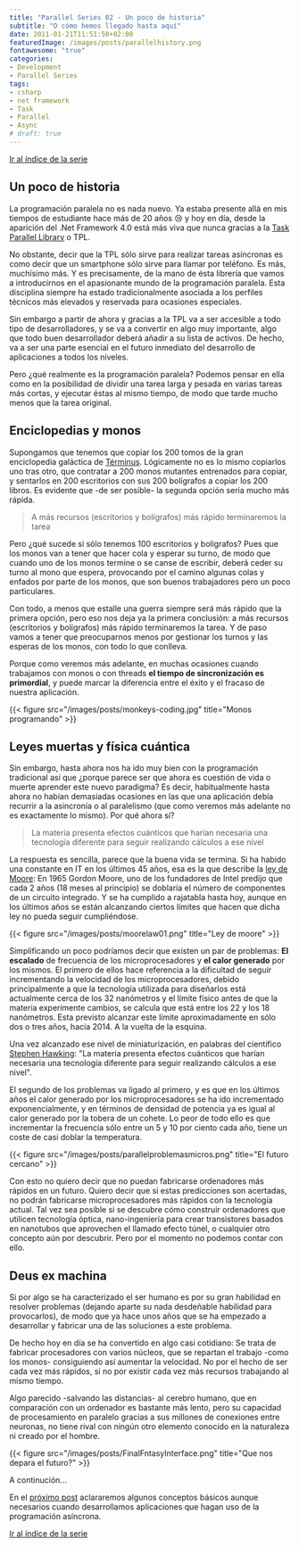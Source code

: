 ```yaml
---
title: "Parallel Series 02 - Un poco de historia"
subtitle: "O cómo hemos llegado hasta aquí"
date: 2011-01-21T11:51:50+02:00
featuredImage: /images/posts/parallelhistory.png
fontawesome: "true"
categories: 
- Development
- Parallel Series
tags:
- csharp
- net framework
- Task
- Parallel
- Async
# draft: true
---
```


[Ir al índice de la serie](/es/parallelseries00-index)

## Un poco de historia

La programación paralela no es nada nuevo. Ya estaba presente allá en mis tiempos de estudiante hace más de 20 años :cry: y hoy en día, desde la aparición del .Net Framework 4.0 está más viva que nunca gracias a la [Task Parallel Library](http://msdn.microsoft.com/en-us/library/bb308959.aspx) o TPL.

No obstante, decir que la TPL sólo sirve para realizar tareas asíncronas es como decir que un smartphone sólo sirve para llamar por teléfono. Es más, muchísimo más. Y es precisamente, de la mano de ésta librería que vamos a introducirnos en el apasionante mundo de la programación paralela. Esta disciplina siempre ha estado tradicionalmente asociada a los perfiles técnicos más elevados y reservada para ocasiones especiales. 

Sin embargo a partir de ahora y gracias a la TPL va a ser accesible a todo tipo de desarrolladores, y se va a convertir en algo muy importante, algo que todo buen desarrollador deberá añadir a su lista de activos. De hecho, va a ser una parte esencial en el futuro inmediato del desarrollo de aplicaciones a todos los niveles.

Pero ¿qué realmente es la programación paralela? Podemos pensar en ella como en la posibilidad de dividir una tarea larga y pesada en varias tareas más cortas, y ejecutar éstas al mismo tiempo, de modo que tarde mucho menos que la tarea original.

## Enciclopedias y monos

Supongamos que tenemos que copiar los 200 tomos de la gran enciclopedia galáctica de [Términus](http://es.wikipedia.org/wiki/T%C3%A9rminus). Lógicamente no es lo mismo copiarlos uno tras otro, que contratar a 200 monos mutantes entrenados para copiar, y sentarlos en 200 escritorios con sus 200 bolígrafos a copiar los 200 libros. Es evidente que -de ser posible- la segunda opción sería mucho más rápida.

> A más recursos (escritorios y bolígrafos) más rápido terminaremos la tarea

Pero ¿qué sucede si sólo tenemos 100 escritorios y bolígrafos? Pues que los monos van a tener que hacer cola y esperar su turno, de modo que cuando uno de los monos termine o se canse de escribir, deberá ceder su turno al mono que espera, provocando por el camino algunas colas y enfados por parte de los monos, que son buenos trabajadores pero un poco particulares.

Con todo, a menos que estalle una guerra siempre será más rápido que la primera opción, pero eso nos deja ya la primera conclusión: a más recursos (escritorios y bolígrafos) más rápido terminaremos la tarea. Y de paso vamos a tener que preocuparnos menos por gestionar los turnos y las esperas de los monos, con todo lo que conlleva. 

Porque como veremos más adelante, en muchas ocasiones cuando trabajamos con monos o con threads **el tiempo de sincronización es primordial**, y puede marcar la diferencia entre el éxito y el fracaso de nuestra aplicación.

{{< figure src="/images/posts/monkeys-coding.jpg" title="Monos programando" >}}

## Leyes muertas y física cuántica

Sin embargo, hasta ahora nos ha ido muy bien con la programación tradicional así que ¿porque parece ser que ahora es cuestión de vida o muerte aprender este nuevo paradigma? Es decir, habitualmente hasta ahora no habían demasiadas ocasiones en las que una aplicación debía recurrir a la asincronía o al paralelismo (que como veremos más adelante no es exactamente lo mismo). Por qué ahora sí?

> La materia presenta efectos cuánticos que harían necesaria una tecnología diferente para seguir realizando cálculos a ese nivel

La respuesta es sencilla, parece que la buena vida se termina. Si ha habido una constante en IT en los últimos 45 años, esa es la que describe la [ley de Moore](https://es.wikipedia.org/wiki/Ley_de_Moore): En 1965 Gordon Moore, uno de los fundadores de Intel predijo que cada 2 años (18 meses al principio) se doblaría el número de componentes de un circuito integrado. Y se ha cumplido a rajatabla hasta hoy, aunque en los últimos años se están alcanzando ciertos límites que hacen que dicha ley no pueda seguir cumpliéndose.

{{< figure src="/images/posts/moorelaw01.png" title="Ley de moore" >}}

Simplificando un poco podríamos decir que existen un par de problemas: **El escalado** de frecuencia de los microprocesadores y **el calor generado** por los mismos. El primero de ellos hace referencia a la dificultad de seguir incrementando la velocidad de los microprocesadores, debido principalmente a que la tecnología utilizada para diseñarlos está actualmente cerca de los 32 nanómetros y el límite físico antes de que la materia experimente cambios, se calcula que está entre los 22 y los 18 nanómetros. Esta previsto alcanzar este límite aproximadamente en sólo dos o tres años, hacia 2014. A la vuelta de la esquina.

Una vez alcanzado ese nivel de miniaturización, en palabras del científico [Stephen Hawking](http://es.wikipedia.org/wiki/Stephen_Hawking): "La materia presenta efectos cuánticos que harían necesaria una tecnología diferente para seguir realizando cálculos a ese nivel".

El segundo de los problemas va ligado al primero, y es que en los últimos años el calor generado por los microprocesadores se ha ido incrementado exponencialmente, y en términos de densidad de potencia ya es igual al calor generado por la tobera de un cohete. Lo peor de todo ello es que incrementar la frecuencia sólo entre un 5 y 10 por ciento cada año, tiene un coste de casi doblar la temperatura.

{{< figure src="/images/posts/parallelproblemasmicros.png" title="El futuro cercano" >}}

Con esto no quiero decir que no puedan fabricarse ordenadores más rápidos en un futuro. Quiero decir que si estas predicciones son acertadas, no podrán fabricarse microprocesadores más rápidos con la tecnología actual. Tal vez sea posible si se descubre cómo construir ordenadores que utilicen tecnología óptica, nano-ingeniería para crear transistores basados en nanotubos que aprovechen el llamado efecto túnel, o cualquier otro concepto aún por descubrir. Pero por el momento no podemos contar con ello.

## Deus ex machina

Si por algo se ha caracterizado el ser humano es por su gran habilidad en resolver problemas (dejando aparte su nada desdeñable habilidad para provocarlos), de modo que ya hace unos años que se ha empezado a desarrollar y fabricar una de las soluciones a este problema. 

De hecho hoy en día se ha convertido en algo casi cotidiano: Se trata de fabricar procesadores con varios núcleos, que se repartan el trabajo -como los monos- consiguiendo así aumentar la velocidad. No por el hecho de ser cada vez más rápidos, si no por existir cada vez más recursos trabajando al mismo tiempo. 

Algo parecido -salvando las distancias- al cerebro humano, que en comparación con un ordenador es bastante más lento, pero su capacidad de procesamiento en paralelo gracias a sus millones de conexiones entre neuronas, no tiene rival con ningún otro elemento conocido en la naturaleza ni creado por el hombre.

{{< figure src="/images/posts/FinalFntasyInterface.png" title="Que nos depara el futuro?" >}}

A continución...

En el [próximo post](/es/parallelseries03-conceptos-base/) aclararemos algunos conceptos básicos aunque necesarios cuando desarrollamos aplicaciones que hagan uso de la programación asíncrona.

[Ir al índice de la serie](/es/parallelseries00-index)